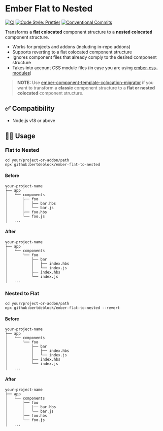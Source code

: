 # Ember Flat to Nested

[![CI](https://github.com/bertdeblock/ember-flat-to-nested/workflows/CI/badge.svg)](https://github.com/bertdeblock/ember-flat-to-nested/actions?query=workflow%3ACI)
[![Code Style: Prettier](https://img.shields.io/badge/code_style-prettier-ff69b4.svg)](https://github.com/prettier/prettier)
[![Conventional Commits](https://img.shields.io/badge/Conventional%20Commits-1.0.0-yellow.svg)](https://conventionalcommits.org)

Transforms a **flat colocated** component structure to a **nested colocated** component structure.

- Works for projects and addons (including in-repo addons)
- Supports reverting to a flat colocated component structure
- Ignores component files that already comply to the desired component structure
- Takes into account CSS module files (in case you are using [ember-css-modules](https://github.com/salsify/ember-css-modules))

> **NOTE:** Use [ember-component-template-colocation-migrator](https://github.com/ember-codemods/ember-component-template-colocation-migrator) if you want to transform a **classic** component structure to a **flat or nested colocated** component structure.

## ✅ Compatibility

- Node.js v18 or above

## 👨‍💻 Usage

### Flat to Nested

```shell
cd your/project-or-addon/path
npx github:bertdeblock/ember-flat-to-nested
```

#### Before

```
your-project-name
├── app
│   └── components
│       ├── foo
│       │   ├── bar.hbs
│       │   └── bar.js
│       ├── foo.hbs
│       └── foo.js
│   ...
```

#### After

```
your-project-name
├── app
│   └── components
│       └── foo
│           ├── bar
│           │   ├── index.hbs
│           │   └── index.js
│           ├── index.hbs
│           └── index.js
│   ...
```

### Nested to Flat

```shell
cd your/project-or-addon/path
npx github:bertdeblock/ember-flat-to-nested --revert
```

#### Before

```
your-project-name
├── app
│   └── components
│       └── foo
│           ├── bar
│           │   ├── index.hbs
│           │   └── index.js
│           ├── index.hbs
│           └── index.js
│   ...
```

#### After

```
your-project-name
├── app
│   └── components
│       ├── foo
│       │   ├── bar.hbs
│       │   └── bar.js
│       ├── foo.hbs
│       └── foo.js
│   ...
```
